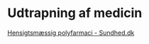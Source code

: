 # Udtrapning af medicin
[Hensigtsmæssig polyfarmaci - Sundhed.dk](https://www.yumpu.com/da/document/read/13867454/hensigtsmaessig-polyfarmaci-sundheddk)

<!-- #anki/deck/Medicine #anki/tag/med/Pharmacology -->

<!-- {BearID:D8FAF959-10C8-444E-B342-D1B7913747EB-906-00000459FDA91A52} -->
